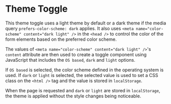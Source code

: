 # Theme Toggle

This theme toggle uses a light theme by default or a dark theme if the media query `prefers-color-scheme: dark` applies.
It also uses `<meta name="color-scheme" content="dark light" />` in the `<head />` to control the color of the form elements based on the preferred color scheme.

The values of `<meta name="color-scheme" content="dark light" />`'s `content` attribute are then used to create a toggle component using JavaScript that includes the `OS based`, `dark` and `light` options.

If `OS based` is selected, the color scheme defined in the operating system is used. If `dark` or `light` is selected, the selected value is used to set a CSS class on the `<html />` tag and the value is stored in `localStorage`.

When the page is requested and `dark` or `light` are stored in `localStorage`, the theme is applied without the style changes being noticeable.
